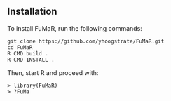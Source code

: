 Installation
------------

To install FuMaR, run the following commands:

	git clone https://github.com/yhoogstrate/FuMaR.git
	cd FuMaR
	R CMD build .
	R CMD INSTALL .

Then, start R and proceed with:

	> library(FuMaR)
	> ?FuMa

